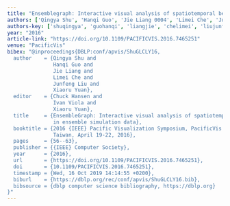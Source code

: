 ```yaml
---
title: "Ensemblegraph: Interactive visual analysis of spatiotemporal behaviors in ensemble simulation data"
authors: ['Qingya Shu', 'Hanqi Guo', 'Jie Liang 0004', 'Limei Che', 'Junfeng Liu', 'Xiaoru Yuan']
authors-key: ['shuqingya', 'guohanqi', 'liangjie', 'chelimei', 'liujunfeng', 'yuanxiaoru']
year: "2016"
article-link: "https://doi.org/10.1109/PACIFICVIS.2016.7465251"
venue: "PacificVis"
bibex: "@inproceedings{DBLP:conf/apvis/ShuGLCLY16,
  author    = {Qingya Shu and
               Hanqi Guo and
               Jie Liang and
               Limei Che and
               Junfeng Liu and
               Xiaoru Yuan},
  editor    = {Chuck Hansen and
               Ivan Viola and
               Xiaoru Yuan},
  title     = {EnsembleGraph: Interactive visual analysis of spatiotemporal behaviors
               in ensemble simulation data},
  booktitle = {2016 {IEEE} Pacific Visualization Symposium, PacificVis 2016, Taipei,
               Taiwan, April 19-22, 2016},
  pages     = {56--63},
  publisher = {{IEEE} Computer Society},
  year      = {2016},
  url       = {https://doi.org/10.1109/PACIFICVIS.2016.7465251},
  doi       = {10.1109/PACIFICVIS.2016.7465251},
  timestamp = {Wed, 16 Oct 2019 14:14:55 +0200},
  biburl    = {https://dblp.org/rec/conf/apvis/ShuGLCLY16.bib},
  bibsource = {dblp computer science bibliography, https://dblp.org}
}"
---
```

